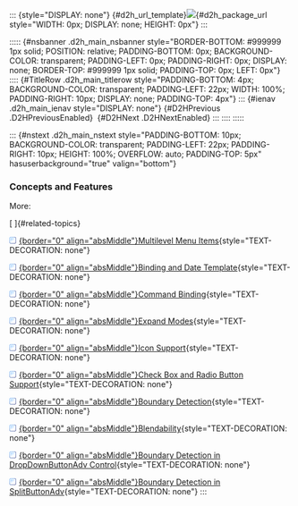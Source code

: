 ::: {style="DISPLAY: none"}
[](ms-xhelp:///?Id=d2h_url_template){#d2h_url_template}![](!package_url!){#d2h_package_url style="WIDTH: 0px; DISPLAY: none; HEIGHT: 0px"}
:::

::::: {#nsbanner .d2h_main_nsbanner style="BORDER-BOTTOM: #999999 1px solid; POSITION: relative; PADDING-BOTTOM: 0px; BACKGROUND-COLOR: transparent; PADDING-LEFT: 0px; PADDING-RIGHT: 0px; DISPLAY: none; BORDER-TOP: #999999 1px solid; PADDING-TOP: 0px; LEFT: 0px"}
:::: {#TitleRow .d2h_main_titlerow style="PADDING-BOTTOM: 4px; BACKGROUND-COLOR: transparent; PADDING-LEFT: 22px; WIDTH: 100%; PADDING-RIGHT: 10px; DISPLAY: none; PADDING-TOP: 4px"}
::: {#ienav .d2h_main_ienav style="DISPLAY: none"}
[](ms-xhelp:///?Id=7223e45d-0ab5-47d0-8a7a-0fb7aca7e48c){#D2HPrevious .D2HPreviousEnabled}  [](ms-xhelp:///?Id=8fc88f98-bfc3-4ae5-add1-22796e8ecfdc){#D2HNext .D2HNextEnabled}
:::
::::
:::::

::: {#nstext .d2h_main_nstext style="PADDING-BOTTOM: 10px; BACKGROUND-COLOR: transparent; PADDING-LEFT: 22px; PADDING-RIGHT: 10px; HEIGHT: 100%; OVERFLOW: auto; PADDING-TOP: 5px" hasuserbackground="true" valign="bottom"}
### Concepts and Features

More:

[ ]{#related-topics}

[![](../button.gif){border="0" align="absMiddle"}Multilevel Menu Items](ms-xhelp:///?Id=05bede53-dfc5-402e-a034-a7125086d33a){style="TEXT-DECORATION: none"}

[![](../button.gif){border="0" align="absMiddle"}Binding and Date Template](ms-xhelp:///?Id=df0fff86-fc21-46e9-9274-46794f411456){style="TEXT-DECORATION: none"}

[![](../button.gif){border="0" align="absMiddle"}Command Binding](ms-xhelp:///?Id=51c1eaac-516e-4542-b9e9-fe559872c529){style="TEXT-DECORATION: none"}

[![](../button.gif){border="0" align="absMiddle"}Expand Modes](ms-xhelp:///?Id=78383823-e691-4a26-8c67-e72a879b7fe2){style="TEXT-DECORATION: none"}

[![](../button.gif){border="0" align="absMiddle"}Icon Support](ms-xhelp:///?Id=f2eb8421-b6ca-43d9-9d46-643625f54852){style="TEXT-DECORATION: none"}

[![](../button.gif){border="0" align="absMiddle"}Check Box and Radio Button Support](ms-xhelp:///?Id=c6fca4d8-0cba-4670-a028-4efe1f39ffe6){style="TEXT-DECORATION: none"}

[![](../button.gif){border="0" align="absMiddle"}Boundary Detection](ms-xhelp:///?Id=4ee1570b-063d-492e-a3f3-ee141ca622db){style="TEXT-DECORATION: none"}

[![](../button.gif){border="0" align="absMiddle"}Blendability](ms-xhelp:///?Id=52f68d89-95a3-4696-9a43-ed1b9505d782){style="TEXT-DECORATION: none"}

[![](../button.gif){border="0" align="absMiddle"}Boundary Detection in DropDownButtonAdv Control](ms-xhelp:///?Id=554e79e6-e6a9-4bab-92f4-45499b52475e){style="TEXT-DECORATION: none"}

[![](../button.gif){border="0" align="absMiddle"}Boundary Detection in SplitButtonAdv](ms-xhelp:///?Id=f676883a-6953-4f5d-83fe-c54814dad15b){style="TEXT-DECORATION: none"}
:::
